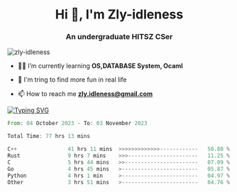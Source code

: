 <h1 align="center">Hi 👋, I'm Zly-idleness</h1>

<h3 align="center">An undergraduate HITSZ CSer</h3>

<p align="left"> <img src="https://komarev.com/ghpvc/?username=zly-idleness&label=Profile%20views&color=0e75b6&style=flat" alt="zly-idleness" /> </p>


- 👨‍💻 I’m currently learning **OS,DATABASE System, Ocaml**

- 🌱 I'm tring to find more fun in real life

- 📫 How to reach me **zly.idleness@gmail.com**



[![Typing SVG](https://readme-typing-svg.herokuapp.com?font=Fira+Code&pause=1000&width=435&lines=I+Maybe+Slow)](https://git.io/typing-svg)


<!--START_SECTION:waka-->

```rust
From: 04 October 2023 - To: 03 November 2023

Total Time: 77 hrs 13 mins

C++                41 hrs 11 mins  >>>>>>>>>>>>>------------   50.80 %
Rust               9 hrs 7 mins    >>>----------------------   11.25 %
C                  5 hrs 44 mins   >>-----------------------   07.09 %
Go                 4 hrs 45 mins   >------------------------   05.87 %
Python             4 hrs 1 min     >------------------------   04.97 %
Other              3 hrs 51 mins   >------------------------   04.76 %
```

<!--END_SECTION:waka-->


